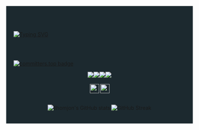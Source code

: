 <div style="background: #1C292F; padding: 20px;">
<br/>
<br/>


[![Typing SVG](https://readme-typing-svg.demolab.com?width=894&font=Viga&size=60&duration=2500&color=6BDE3B&center=true&vCenter=true&random=false&lines=Hi+there!;I'm+Ilhomjon;Frontend+Web+Developer)](https://git.io/typing-svg)

<br/>
<br/>

<div>

[![committers.top badge](https://user-badge.committers.top/uzbekistan/IsaqjonovII.svg)](https://user-badge.committers.top/uzbekistan/IsaqjonovII)
</div>

 <div style="display: flex; flex-wrap: wrap; justify-content: center;">
   <a href="https://www.linkedin.com/in/ilhomjon-isaqjonov/" target="_blank" rel="noreferrer noopener">
        <img src="https://img.shields.io/badge/-LinkedIn-%230077B5?style=for-the-badge&logo=linkedin&logoColor=white">
   </a>
   <a href="https://instagram.com/ilhomjondev" target="_blank" rel="noreferrer noopener">
        <img src="https://img.shields.io/badge/-Instagram-%23E4405F?style=for-the-badge&logo=instagram&logoColor=white" target="_blank">
    </a>
    <a href="mailto: isaqjonoviii@gmail.com" target="_blank" rel="noreferrer noopener">
        <img src="https://img.shields.io/badge/-Gmail-%23333?style=for-the-badge&logo=gmail&logoColor=white" target="_blank">
    </a>
    <a href="https://t.me/ilhomjondev" target="_blank" rel="noreferrer noopener">
        <img src="https://img.shields.io/badge/-Telegram-%230077B5?style=for-the-badge&logo=telegram&logoColor=white">
   </a>
</div>

<br/>

<div style="display: flex; gap: 3px; flex-wrap: wrap; justify-content: center;">

<img height=25 src="https://wakatime.com/badge/user/96c624d1-0b41-48bb-b954-a9efd41cfa9d.svg" alt="Total time coded since Aug 3 2022" />

<img height=25 src="https://komarev.com/ghpvc/?username=IsaqjonovII&label=Profile%20views&color=0e75b6&style=flat" alt="Ilhomjon Isaqjonov" />
</div>
<br/>
<div style="display: flex; gap: 3px; flex-wrap: wrap; justify-content: center;">

![Ilhomjon's GitHub stats](https://github-readme-stats.vercel.app/api?username=IsaqjonovII&show_icons=true&bg_color=1C292F&title_color=6BDE3B&text_color=E9EFE6&icon_color=E9EFE6&border_color=1F5E6B)

![GitHub Streak](http://github-readme-streak-stats.herokuapp.com?user=IsaqjonovII&&theme=dark&background=1C292F&fire=6BDE3B&ring=6BDE3B&currStreakLabel=6BDE3B&&border=1F5E6B&stroke=1F5E6B)

</div>
</div>
